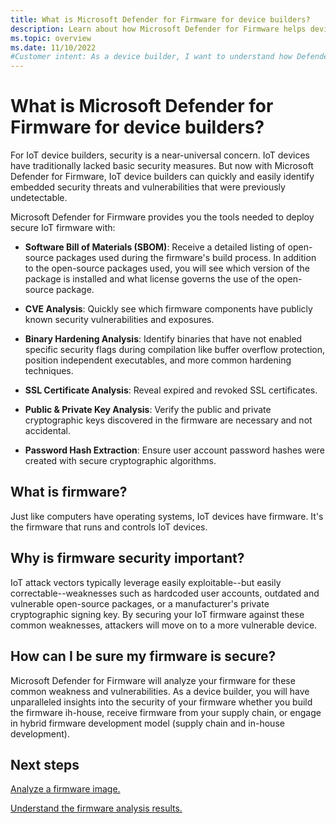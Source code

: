 ```yaml
---
title: What is Microsoft Defender for Firmware for device builders?
description: Learn about how Microsoft Defender for Firmware helps device builders to market and deploy highly secure IoT/OT devices.
ms.topic: overview
ms.date: 11/10/2022
#Customer intent: As a device builder, I want to understand how Defender for Firmware can help secure my IoT/OT devices and products.
---
```


# What is Microsoft Defender for Firmware for device builders?

For IoT device builders, security is a near-universal concern. IoT devices have traditionally lacked basic security measures. But now with Microsoft Defender for Firmware, IoT device builders can quickly and easily identify embedded security threats and vulnerabilities that were previously undetectable.

Microsoft Defender for Firmware provides you the tools needed to deploy secure IoT firmware with:

- **Software Bill of Materials (SBOM)**: Receive a detailed listing of open-source packages used during the firmware's build process. In addition to the open-source packages used, you will see which version of the package is installed and what license governs the use of the open-source package.

- **CVE Analysis**: Quickly see which firmware components have publicly known security vulnerabilities and exposures.

- **Binary Hardening Analysis**: Identify binaries that have not enabled specific security flags during compilation like buffer overflow protection, position independent executables, and more common hardening techniques.

- **SSL Certificate Analysis**: Reveal expired and revoked SSL certificates.

- **Public & Private Key Analysis**: Verify the public and private cryptographic keys discovered in the firmware are necessary and not accidental.

- **Password Hash Extraction**: Ensure user account password hashes were created with secure cryptographic algorithms.  

## What is firmware?

Just like computers have operating systems, IoT devices have firmware. It's the firmware that runs and controls IoT devices.

## Why is firmware security important?

IoT attack vectors typically leverage easily exploitable--but easily correctable--weaknesses such as hardcoded user accounts, outdated and vulnerable open-source packages, or a manufacturer's private cryptographic signing key. By securing your IoT firmware against these common weaknesses, attackers will move on to a more vulnerable device.

## How can I be sure my firmware is secure?

Microsoft Defender for Firmware will analyze your firmware for these common weakness and vulnerabilities. As a device builder, you will have unparalleled insights into the security of your firmware whether you build the firmware ih-house, receive firmware from your supply chain, or engage in hybrid firmware development model (supply chain and in-house development).

## Next steps

[Analyze a firmware image.](quickstart-upload-firmware.md)

[Understand the firmware analysis results.](how-to-understand-firmware-results.md)
